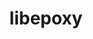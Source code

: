 ---
title: "libepoxy"
layout: cache
categories: [package, develop]
meta: {"versions": ["1.5.10"], "compilers": ["gcc@=11.4.0"], "oss": ["ubuntu22.04"], "platforms": ["linux"], "targets": ["x86_64_v3"], "stacks": ["e4s", "root"], "num_specs": 3, "num_specs_by_stack": {"e4s": 3, "root": 3}}
spec_details: [{"hash": "4foo5lmau7wisk5nthwsqu5mjjkyrllb", "compiler": "gcc@=11.4.0", "versions": ["1.5.10"], "os": "ubuntu22.04", "platform": "linux", "target": "x86_64_v3", "variants": ["build_system=meson", "buildtype=release", "default_library=shared", "+glx", "~strip"], "stacks": ["e4s", "root"], "size": "-", "tarball": "https://binaries.spack.io/develop/build_cache/linux-ubuntu22.04-x86_64_v3/gcc-11.4.0/libepoxy-1.5.10/linux-ubuntu22.04-x86_64_v3-gcc-11.4.0-libepoxy-1.5.10-4foo5lmau7wisk5nthwsqu5mjjkyrllb.spack"}, {"hash": "oib3k4s6ty55mq6pejqkpenfcyf3jqcq", "compiler": "gcc@=11.4.0", "versions": ["1.5.10"], "os": "ubuntu22.04", "platform": "linux", "target": "x86_64_v3", "variants": ["build_system=meson", "buildtype=release", "default_library=shared", "+glx", "~strip"], "stacks": ["e4s", "root"], "size": "-", "tarball": "https://binaries.spack.io/develop/build_cache/linux-ubuntu22.04-x86_64_v3/gcc-11.4.0/libepoxy-1.5.10/linux-ubuntu22.04-x86_64_v3-gcc-11.4.0-libepoxy-1.5.10-oib3k4s6ty55mq6pejqkpenfcyf3jqcq.spack"}, {"hash": "cwfjslciyylc4pcwarfuqvhosch3plet", "compiler": "gcc@=11.4.0", "versions": ["1.5.10"], "os": "ubuntu22.04", "platform": "linux", "target": "x86_64_v3", "variants": ["build_system=meson", "buildtype=release", "default_library=shared", "+glx", "~strip"], "stacks": ["e4s", "root"], "size": "-", "tarball": "https://binaries.spack.io/develop/build_cache/linux-ubuntu22.04-x86_64_v3/gcc-11.4.0/libepoxy-1.5.10/linux-ubuntu22.04-x86_64_v3-gcc-11.4.0-libepoxy-1.5.10-cwfjslciyylc4pcwarfuqvhosch3plet.spack"}]
---